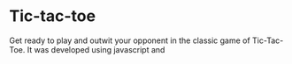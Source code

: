 # Tic-tac-toe
Get ready to play and outwit your opponent in the classic game of Tic-Tac-Toe. It was developed using javascript and 
